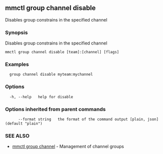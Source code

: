 ## mmctl group channel disable

Disables group constrains in the specified channel

### Synopsis

Disables group constrains in the specified channel

```
mmctl group channel disable [team]:[channel] [flags]
```

### Examples

```
  group channel disable myteam:mychannel
```

### Options

```
  -h, --help   help for disable
```

### Options inherited from parent commands

```
      --format string   the format of the command output [plain, json] (default "plain")
```

### SEE ALSO

* [mmctl group channel](mmctl_group_channel.md)	 - Management of channel groups

